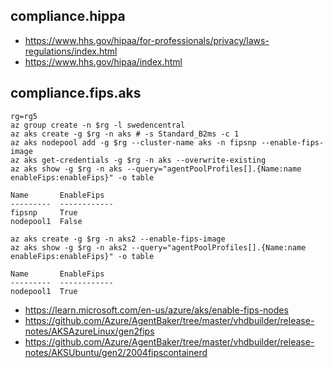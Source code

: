 ## compliance.hippa

- https://www.hhs.gov/hipaa/for-professionals/privacy/laws-regulations/index.html
- https://www.hhs.gov/hipaa/index.html

## compliance.fips.aks

```
rg=rg5
az group create -n $rg -l swedencentral
az aks create -g $rg -n aks # -s Standard_B2ms -c 1
az aks nodepool add -g $rg --cluster-name aks -n fipsnp --enable-fips-image
az aks get-credentials -g $rg -n aks --overwrite-existing
az aks show -g $rg -n aks --query="agentPoolProfiles[].{Name:name enableFips:enableFips}" -o table

Name       EnableFips
---------  ------------
fipsnp     True
nodepool1  False
```

```
az aks create -g $rg -n aks2 --enable-fips-image
az aks show -g $rg -n aks2 --query="agentPoolProfiles[].{Name:name enableFips:enableFips}" -o table

Name       EnableFips
---------  ------------
nodepool1  True
```

- https://learn.microsoft.com/en-us/azure/aks/enable-fips-nodes
- https://github.com/Azure/AgentBaker/tree/master/vhdbuilder/release-notes/AKSAzureLinux/gen2fips
- https://github.com/Azure/AgentBaker/tree/master/vhdbuilder/release-notes/AKSUbuntu/gen2/2004fipscontainerd
